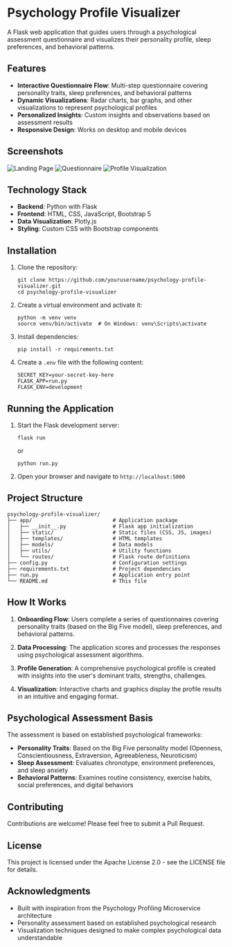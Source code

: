 # Psychology Profile Visualizer

A Flask web application that guides users through a psychological assessment questionnaire and visualizes their personality profile, sleep preferences, and behavioral patterns.

## Features

- **Interactive Questionnaire Flow**: Multi-step questionnaire covering personality traits, sleep preferences, and behavioral patterns
- **Dynamic Visualizations**: Radar charts, bar graphs, and other visualizations to represent psychological profiles
- **Personalized Insights**: Custom insights and observations based on assessment results
- **Responsive Design**: Works on desktop and mobile devices

## Screenshots

![Landing Page](screenshots/landing-page.png)
![Questionnaire](screenshots/questionnaire.png)
![Profile Visualization](screenshots/profile-visualization.png)

## Technology Stack

- **Backend**: Python with Flask
- **Frontend**: HTML, CSS, JavaScript, Bootstrap 5
- **Data Visualization**: Plotly.js
- **Styling**: Custom CSS with Bootstrap components

## Installation

1. Clone the repository:
   ```
   git clone https://github.com/yourusername/psychology-profile-visualizer.git
   cd psychology-profile-visualizer
   ```

2. Create a virtual environment and activate it:
   ```
   python -m venv venv
   source venv/bin/activate  # On Windows: venv\Scripts\activate
   ```

3. Install dependencies:
   ```
   pip install -r requirements.txt
   ```

4. Create a `.env` file with the following content:
   ```
   SECRET_KEY=your-secret-key-here
   FLASK_APP=run.py
   FLASK_ENV=development
   ```

## Running the Application

1. Start the Flask development server:
   ```
   flask run
   ```
   or
   ```
   python run.py
   ```

2. Open your browser and navigate to `http://localhost:5000`

## Project Structure

```
psychology-profile-visualizer/
├── app/                          # Application package
│   ├── __init__.py               # Flask app initialization
│   ├── static/                   # Static files (CSS, JS, images)
│   ├── templates/                # HTML templates
│   ├── models/                   # Data models
│   ├── utils/                    # Utility functions
│   └── routes/                   # Flask route definitions
├── config.py                     # Configuration settings
├── requirements.txt              # Project dependencies
├── run.py                        # Application entry point
└── README.md                     # This file
```

## How It Works

1. **Onboarding Flow**: Users complete a series of questionnaires covering personality traits (based on the Big Five model), sleep preferences, and behavioral patterns.

2. **Data Processing**: The application scores and processes the responses using psychological assessment algorithms.

3. **Profile Generation**: A comprehensive psychological profile is created with insights into the user's dominant traits, strengths, challenges.

4. **Visualization**: Interactive charts and graphics display the profile results in an intuitive and engaging format.

## Psychological Assessment Basis

The assessment is based on established psychological frameworks:

- **Personality Traits**: Based on the Big Five personality model (Openness, Conscientiousness, Extraversion, Agreeableness, Neuroticism)
- **Sleep Assessment**: Evaluates chronotype, environment preferences, and sleep anxiety
- **Behavioral Patterns**: Examines routine consistency, exercise habits, social preferences, and digital behaviors

## Contributing

Contributions are welcome! Please feel free to submit a Pull Request.

## License

This project is licensed under the Apache License 2.0 - see the LICENSE file for details.

## Acknowledgments

- Built with inspiration from the Psychology Profiling Microservice architecture
- Personality assessment based on established psychological research
- Visualization techniques designed to make complex psychological data understandable